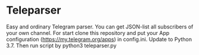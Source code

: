 # Teleparser
Easy and ordinary Telegram parser. You can get JSON-list all subscribers of your own channel.
For start clone this repository and put your App configuration (https://my.telegram.org/apps) in config.ini.
Update to Python 3.7.
Then run script by python3 teleparser.py
